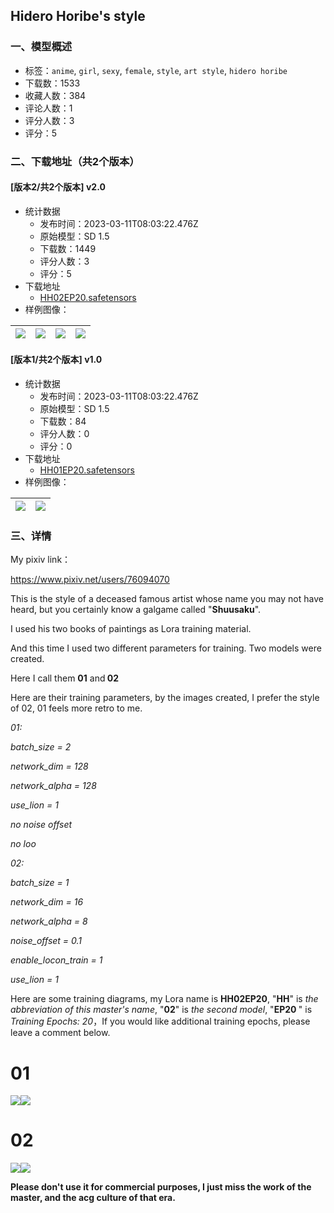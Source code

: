## Hidero Horibe's style
### 一、模型概述

- 标签：`anime`, `girl`, `sexy`, `female`, `style`, `art style`, `hidero horibe`
- 下载数：1533
- 收藏人数：384
- 评论人数：1
- 评分人数：3
- 评分：5

### 二、下载地址（共2个版本）

#### [版本2/共2个版本] v2.0

- 统计数据
  - 发布时间：2023-03-11T08:03:22.476Z
  - 原始模型：SD 1.5
  - 下载数：1449
  - 评分人数：3
  - 评分：5
- 下载地址
  - [HH02EP20.safetensors](https://civitai.com/api/download/models/21506)
- 样例图像：

| <img src="https://image.civitai.com/xG1nkqKTMzGDvpLrqFT7WA/7259f92c-b5f0-4cf2-7d6d-c9cc9ed5e900/width=450/228450.jpeg" /> | <img src="https://image.civitai.com/xG1nkqKTMzGDvpLrqFT7WA/18e68304-23e6-4000-4615-b971ba105700/width=450/228456.jpeg" /> | <img src="https://image.civitai.com/xG1nkqKTMzGDvpLrqFT7WA/d2960d2e-489e-49e3-5b0e-ed61d3cb6400/width=450/228454.jpeg" /> | <img src="https://image.civitai.com/xG1nkqKTMzGDvpLrqFT7WA/e817a469-5f86-48df-561d-8a0cefa13600/width=450/228453.jpeg" /> |
| ---- | ---- | ---- | ---- |

#### [版本1/共2个版本] v1.0

- 统计数据
  - 发布时间：2023-03-11T08:03:22.476Z
  - 原始模型：SD 1.5
  - 下载数：84
  - 评分人数：0
  - 评分：0
- 下载地址
  - [HH01EP20.safetensors](https://civitai.com/api/download/models/21507)
- 样例图像：

| <img src="https://image.civitai.com/xG1nkqKTMzGDvpLrqFT7WA/c1f5d7cf-92aa-4247-5644-324bd6c69a00/width=450/228458.jpeg" /> | <img src="https://image.civitai.com/xG1nkqKTMzGDvpLrqFT7WA/8389f59d-464c-4b7c-3dd5-98231e5c7600/width=450/228457.jpeg" /> |
| ---- | ---- |


### 三、详情
<p>My pixiv link：</p><p><a target="_blank" rel="ugc" href="https://www.pixiv.net/users/76094070">https://www.pixiv.net/users/76094070</a></p><p>This is the style of a deceased famous artist whose name you may not have heard, but you certainly know a galgame called "<strong>Shuusaku</strong>".</p><p>I used his two books of paintings as Lora training material.</p><p>And this time I used two different parameters for training. Two models were created.</p><p>Here I call them <strong>01</strong> and<strong> 02</strong></p><p>Here are their training parameters, by the images created, I prefer the style of 02, 01 feels more retro to me.</p><p><em>01:</em></p><p><em>batch_size = 2</em></p><p><em>network_dim = 128</em></p><p><em>network_alpha = 128</em></p><p><em>use_lion = 1</em></p><p><em>no noise offset</em></p><p><em>no loo</em></p><p><em>02:</em></p><p><em>batch_size = 1</em></p><p><em>network_dim = 16</em></p><p><em>network_alpha = 8</em></p><p><em>noise_offset = 0.1</em></p><p><em>enable_locon_train = 1</em></p><p><em>use_lion = 1</em></p><p>Here are some training diagrams, my Lora name is <strong>HH02EP20</strong>, "<strong>HH</strong>" is <em>the abbreviation of this master's name</em>, "<strong>02</strong>" is<em> the second model</em>, "<strong>EP20 </strong>" is <em>Training Epochs: 20</em>，If you would like additional training epochs, please leave a comment below.</p><h1><strong>01</strong></h1><img src="https://imagecache.civitai.com/xG1nkqKTMzGDvpLrqFT7WA/406bb096-f44c-4465-f903-b0887e1c0f00/width=525/406bb096-f44c-4465-f903-b0887e1c0f00" /><img src="https://imagecache.civitai.com/xG1nkqKTMzGDvpLrqFT7WA/a15a67e3-2554-4bc5-ba95-663115d02200/width=525/a15a67e3-2554-4bc5-ba95-663115d02200" /><h1>02</h1><img src="https://imagecache.civitai.com/xG1nkqKTMzGDvpLrqFT7WA/aa40f5bc-119e-4052-2506-5f096002d800/width=525/aa40f5bc-119e-4052-2506-5f096002d800" /><img src="https://imagecache.civitai.com/xG1nkqKTMzGDvpLrqFT7WA/76b131b9-5842-4002-9af6-1086b5229100/width=525/76b131b9-5842-4002-9af6-1086b5229100" /><p><strong>Please don't use it for commercial purposes, I just miss the work of the master, and the acg culture of that era.</strong></p>